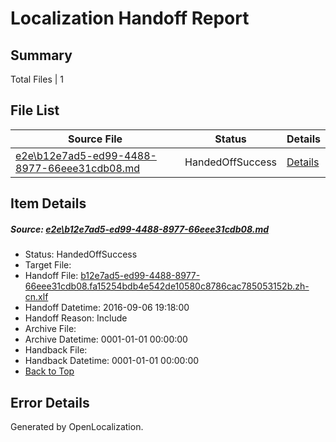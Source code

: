 # <a name='report-top'></a> Localization Handoff Report

## Summary
 Total Files | 1

## File List
 Source File | Status | Details 
 ----------- | ------ | ------- 
 [e2e\b12e7ad5-ed99-4488-8977-66eee31cdb08.md](https://github.com/OpenLocalizationTestOrg/ol-test0/blob/50a349fa3f04109fbcad9f291f0ca51c905278f9/e2e/b12e7ad5-ed99-4488-8977-66eee31cdb08.md) | HandedOffSuccess | [Details](#e9694dcb3e68e99abd7bacb3f0cdb29b6bdea15b1)

## Item Details
##### <a name='e9694dcb3e68e99abd7bacb3f0cdb29b6bdea15b1'></a> Source: [e2e\b12e7ad5-ed99-4488-8977-66eee31cdb08.md](https://github.com/OpenLocalizationTestOrg/ol-test0/blob/50a349fa3f04109fbcad9f291f0ca51c905278f9/e2e/b12e7ad5-ed99-4488-8977-66eee31cdb08.md)
* Status: HandedOffSuccess
* Target File: 
* Handoff File: [b12e7ad5-ed99-4488-8977-66eee31cdb08.fa15254bdb4e542de10580c8786cac785053152b.zh-cn.xlf](https://github.com/OpenLocalizationTestOrg/ol-test0-handoff/blob/61c61be8fc688ca7c81f685e7cf44b94899cba05/ol-handoff/OpenLocalizationTestOrg/ol-test0-zhcn/ci/ht/b12e7ad5-ed99-4488-8977-66eee31cdb08.fa15254bdb4e542de10580c8786cac785053152b.zh-cn.xlf)
* Handoff Datetime: 2016-09-06 19:18:00
* Handoff Reason: Include
* Archive File: 
* Archive Datetime: 0001-01-01 00:00:00
* Handback File: 
* Handback Datetime: 0001-01-01 00:00:00
* [Back to Top](#report-top)


## Error Details

Generated by OpenLocalization.
